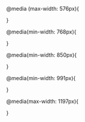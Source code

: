 @media (max-width: 576px){

}

@media(min-width: 768px){

}

@media(min-width: 850px){

}

@media(min-width: 991px){

}

@media(max-width: 1197px){

}
